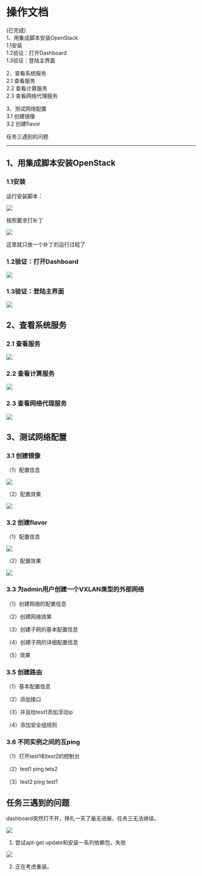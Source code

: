 
# 操作文档

(已完成)</br>
1、用集成脚本安装OpenStack</br>
1.1安装</br>
1.2验证：打开Dashboard</br>
1.3验证：登陆主界面</br>

2、查看系统服务</br>
2.1 查看服务</br>
2.2 查看计算服务</br>
2.3 查看网络代理服务</br>

3、测试网络配置</br>
3.1 创建镜像</br>
3.2 创建flavor</br>


任务三遇到的问题</br>

------


## 1、用集成脚本安装OpenStack
### 1.1安装
运行安装脚本：

![](images/1.png)

按照要求打补丁

![](images/3.png)

这里就只放一个补丁的运行过程了
### 1.2验证：打开Dashboard

![](images/7-0.png)

### 1.3验证：登陆主界面

![](images/7.png)

## 2、查看系统服务



### 2.1 查看服务

![](images/8.png)

### 2.2 查看计算服务

![](images/9.png)

### 2.3 查看网络代理服务

![](images/10.png)


## 3、测试网络配置
### 3.1 创建镜像
（1）配置信息

![](images/11.png)

（2）配置效果

![](images/12.png)

### 3.2 创建flavor
（1）配置信息

![](images/13.png)

（2）配置效果

![](images/14.png)

### 3.3 为admin用户创建一个VXLAN类型的外部网络
（1）创建网络的配置信息

（2）创建网络效果

（3）创建子网的基本配置信息

（4）创建子网的详细配置信息

（5）效果

### 3.5 创建路由
（1）基本配置信息

（2）添加接口

（3）并且给test1添加浮动ip

（4）添加安全组规则

### 3.6 不同实例之间的互ping
（1）打开test1和test2的控制台

（2）test1 ping tets2

（3）test2 ping test1



## 任务三遇到的问题

dashboard突然打不开，挣扎一天了毫无进展，任务三无法继续。

![](images/err1.png)

1. 尝试apt-get update和安装一系列依赖包，失败

![](images/err2.png)


2. 正在考虑重装。


	


